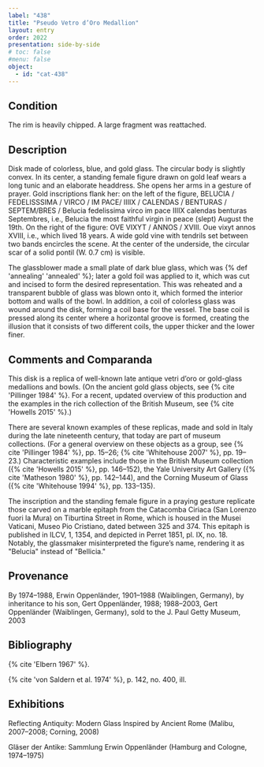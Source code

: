 ```yaml
---
label: "438"
title: "Pseudo Vetro d’Oro Medallion"
layout: entry
order: 2022
presentation: side-by-side
# toc: false
#menu: false 
object:
  - id: "cat-438"
---
```


## Condition

The rim is heavily chipped. A large fragment was reattached.

## Description

Disk made of colorless, blue, and gold glass. The circular body is slightly convex. In its center, a standing female figure drawn on gold leaf wears a long tunic and an elaborate headdress. She opens her arms in a gesture of prayer. Gold inscriptions flank her: on the left of the figure, BELUCIA / FEDELISSSIMA / VIRCO / IM PACE/ IIIIX / CALENDAS / BENTURAS / SEPTEM/BRES / Belucia fedelissima virco im pace IIIIX calendas benturas Septembres, i.e., Belucia the most faithful virgin in peace (slept) August the 19th. On the right of the figure: OVE VIXYT / ANNOS / XVIII. Oue vixyt annos XVIII, i.e., which lived 18 years. A wide gold vine with tendrils set between two bands encircles the scene. At the center of the underside, the circular scar of a solid pontil (W. 0.7 cm) is visible.

The glassblower made a small plate of dark blue glass, which was {% def 'annealing' 'annealed' %}; later a gold foil was applied to it, which was cut and incised to form the desired representation. This was reheated and a transparent bubble of glass was blown onto it, which formed the interior bottom and walls of the bowl. In addition, a coil of colorless glass was wound around the disk, forming a coil base for the vessel. The base coil is pressed along its center where a horizontal groove is formed, creating the illusion that it consists of two different coils, the upper thicker and the lower finer.

## Comments and Comparanda

This disk is a replica of well-known late antique vetri d’oro or gold-glass medallions and bowls. (On the ancient gold glass objects, see {% cite 'Pillinger 1984' %}. For a recent, updated overview of this production and the examples in the rich collection of the British Museum, see {% cite 'Howells 2015' %}.)

There are several known examples of these replicas, made and sold in Italy during the late nineteenth century, that today are part of museum collections. (For a general overview on these objects as a group, see {% cite 'Pillinger 1984' %}, pp. 15–26; {% cite 'Whitehouse 2007' %}, pp. 19–23.) Characteristic examples include those in the British Museum collection ({% cite 'Howells 2015' %}, pp. 146–152), the Yale University Art Gallery ({% cite 'Matheson 1980' %}, pp. 142–144), and the Corning Museum of Glass ({% cite 'Whitehouse 1994' %}, pp. 133–135).

The inscription and the standing female figure in a praying gesture replicate those carved on a marble epitaph from the Catacomba Ciriaca (San Lorenzo fuori la Mura) on Tiburtina Street in Rome, which is housed in the Musei Vaticani, Museo Pio Cristiano, dated between 325 and 374. This epitaph is published in ILCV, 1, 1354, and depicted in Perret 1851, pl. IX, no. 18. Notably, the glassmaker misinterpreted the figure’s name, rendering it as "Belucia" instead of "Bellicia."

## Provenance

By 1974–1988, Erwin Oppenländer, 1901–1988 (Waiblingen, Germany), by inheritance to his son, Gert Oppenländer, 1988; 1988–2003, Gert Oppenländer (Waiblingen, Germany), sold to the J. Paul Getty Museum, 2003

## Bibliography

{% cite 'Elbern 1967' %}.

{% cite 'von Saldern et al. 1974' %}, p. 142, no. 400, ill.

## Exhibitions

Reflecting Antiquity: Modern Glass Inspired by Ancient Rome (Malibu, 2007–2008; Corning, 2008)

Gläser der Antike: Sammlung Erwin Oppenländer (Hamburg and Cologne, 1974–1975)